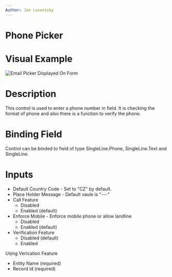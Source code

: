 ```yaml
---
Author: Jan Losenicky
---
```


# Phone Picker

# Visual Example

![Email Picker Displayed On Form](/.attachments/Controls/phonepickercontrol.png)

# Description

This control is used to enter a phone number in field. It is checking the format of phone and also there is a function to verify the phone.

# Binding Field

Control can be binded to field of type SingleLine.Phone, SingleLine.Text and SingleLine.

# Inputs

- Default Country Code - Set to "CZ" by default.
- Place Holder Message - Default vaule is "---"
- Call Feature
    - Disabled
    - Enabled (default)
- Enforce Mobile - Enforce mobile phone or allow landline
    - Disabled
    - Enabled (default)
- Verification Feature
    - Disabled (default)
    - Enabled

Using Verication Feature
- Entity Name (required)
- Record Id (required)